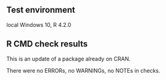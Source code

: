 ## Test environment
local Windows 10, R 4.2.0

## R CMD check results
This is an update of a package already on CRAN. 

There were no ERRORs, no WARNINGs, no NOTEs in checks.
